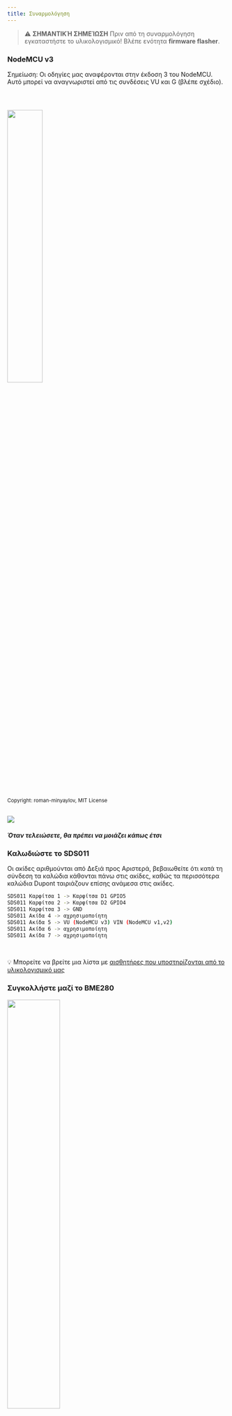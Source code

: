 ```yaml
---
title: Συναρμολόγηση
---
```


> ⚠️ **ΣΗΜΑΝΤΙΚΉ ΣΗΜΕΊΩΣΗ**
Πριν από τη συναρμολόγηση εγκαταστήστε το υλικολογισμικό!
Βλέπε ενότητα __firmware flasher__.

### NodeMCU v3
Σημείωση: Οι οδηγίες μας αναφέρονται στην έκδοση 3 του NodeMCU. Αυτό μπορεί να αναγνωριστεί από τις συνδέσεις VU και G (βλέπε σχέδιο).

<img src="../docs/airrohr/airrohr-wiring-sds011-bme280.jpg" style="width:40%; margin-top: 3em" loading="lazy"/>

<small>Copyright: roman-minyaylov, MIT License</small>


<img src="../docs/airrohr/nodemcu-v3-bme280.jpeg" style="margin-top: 1em" loading="lazy"/>

##### Όταν τελειώσετε, θα πρέπει να μοιάζει κάπως έτσι


### Καλωδιώστε το SDS011
Οι ακίδες αριθμούνται από Δεξιά προς Αριστερά, βεβαιωθείτε ότι κατά τη σύνδεση τα καλώδια κάθονται πάνω στις ακίδες, καθώς τα περισσότερα καλώδια Dupont ταιριάζουν επίσης ανάμεσα στις ακίδες.

```bash
SDS011 Καρφίτσα 1 -> Καρφίτσα D1 GPIO5
SDS011 Καρφίτσα 2 -> Καρφίτσα D2 GPIO4
SDS011 Καρφίτσα 3 -> GND
SDS011 Ακίδα 4 -> αχρησιμοποίητη
SDS011 Ακίδα 5 -> VU (NodeMCU v3) VIN (NodeMCU v1,v2)
SDS011 Ακίδα 6 -> αχρησιμοποίητη
SDS011 Ακίδα 7 -> αχρησιμοποίητη
```

<br>

💡 Μπορείτε να βρείτε μια λίστα με [αισθητήρες που υποστηρίζονται από το υλικολογισμικό μας](https://github.com/opendata-stuttgart/sensors-software/blob/master/airrohr-firmware/Readme.md)

### Συγκολλήστε μαζί το BME280
<img src="../docs/airrohr/solder-a-bme-280.jpeg" style="width:49%; padding-right: 0.5em" class="items-center" loading="lazy"/>
<img src="../docs/airrohr/solder-bme-280.jpeg" style="width:49%;" loading="lazy"/>

Συνδέστε την κεφαλίδα ακροδεκτών με την πλακέτα BME280. Συγκολλήστε την από την πίσω πλευρά. Τα κενά μεταξύ των ακροδεκτών είναι πολύ μικρά, γι' αυτό να είστε υπομονετικοί και προσεκτικοί.

Το κόλπο είναι να τοποθετήσετε την άκρη του κολλητηριού στην ακίδα, να τη ζεστάνετε λίγο και στη συνέχεια να εφαρμόσετε ελαφρά τη συγκόλληση.



### Συνδέστε το BME280
Οι ακίδες αριθμούνται από Αριστερά προς Δεξιά.
```bash
VIN -> Καρφίτσα 3V3 (3.3V)
GND-> GNDG
SDA -> PIN D3
SCL -> Ακίδα D4
```

### Δέσε τα πάντα μαζί

 ##### Συνδέστε το NodeMCU και το SDS011 μαζί
<img src="../docs/airrohr/tie-air-quality-sensor-together.jpeg" loading="lazy"/>
Συνδέστε το NodeMCU (ESP8266) και τον αισθητήρα SDS011 με ένα δεματικό καλώδιο έτσι ώστε η κεραία Wifi να δείχνει μακριά από τον αισθητήρα.

 ##### Σύνδεση εύκαμπτου σωλήνα

* Συνδέστε τον εύκαμπτο σωλήνα στον αισθητήρα SDS011
* Χρησιμοποιήστε ένα άλλο δέσιμο καλωδίου για να συνδέσετε τον αισθητήρα θερμοκρασίας BME280 στο σωλήνα.
* Περάστε το καλώδιο USB μέσα από το σωλήνα. Τοποθετήστε το SDS011 με το NodeMCU προς τα πάνω και τον ανεμιστήρα προς τα κάτω.
* Περάστε το καλώδιο USB μέσα από το σωλήνα. Τοποθετήστε το SDS011 με το NodeMCU προς τα πάνω και τον ανεμιστήρα προς τα κάτω.

 ##### Σπρώξτε τον αισθητήρα στο σωλήνα
* Σπρώξτε τα εξαρτήματα μέσα στο σωλήνα, έτσι ώστε να μπλοκαριστούν στο εσωτερικό του.
* Το καλώδιο USB, ο εύκαμπτος σωλήνας και το BME280 θα πρέπει να εξέχουν από το άκρο του σωλήνα.
* Σπρώξτε τον άλλο σωλήνα πάνω στον πρώτο.

<img src="../docs/airrohr/sds011-jammed-into-tube.jpeg" loading="lazy"/>

##### Φινίρισμα
* Τοποθετήστε τον αισθητήρα θερμοκρασίας στον εύκαμπτο σωλήνα, έτσι ώστε να βρίσκεται στην άκρη του σωλήνα.
* Κόψτε τον εύκαμπτο σωλήνα στο άκρο του σωλήνα
* Προαιρετικά: μπορείτε να καλύψετε τα ανοιχτά άκρα του σωλήνα με ένα λεπτό πλέγμα. Έτσι ο αέρας μπορεί να κυκλοφορεί αλλά τα έντομα μένουν έξω.
* Προαιρετικά: μπορείτε να καλύψετε τα ανοιχτά άκρα του σωλήνα με ένα λεπτό πλέγμα. Έτσι ο αέρας μπορεί να κυκλοφορεί αλλά τα έντομα μένουν έξω.
<img src="../docs/airrohr/position-bme280.jpeg" loading="lazy"/>


### Τοποθέτηση
Το ιδανικό μέρος θα ήταν 1,5 έως 3,5 μέτρα πάνω από το δρόμο και καλά αεριζόμενο. Ωστόσο, αυτό δεν μπορεί να γίνει για όλους τους ανθρώπους, διότι, ως εκ τούτου, κατά την εγγραφή ζητούνται πληροφορίες όπως το ύψος πάνω από το έδαφος και η θέση προς το δρόμο.

